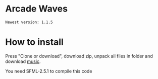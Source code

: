 # Arcade Waves

`Newest version: 1.1.5`


How to install
=====================
Press "Clone or download", download zip, unpack all files in folder and download [music](https://drive.google.com/open?id=1-UvpLJJ_aG15Hj8zIG6V77QZtDrsFwC6).

You need SFML-2.5.1 to compile this code
